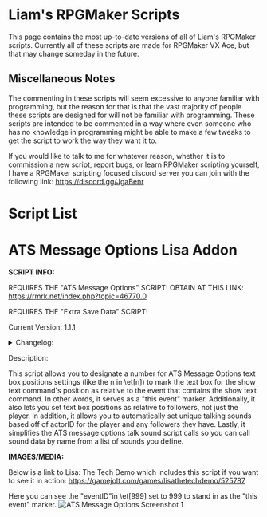 # Liam's RPGMaker Scripts
This page contains the most up-to-date versions of all of Liam's RPGMaker scripts. Currently all of these scripts are made for RPGMaker VX Ace,
but that may change someday in the future.

## Miscellaneous Notes
The commenting in these scripts will seem excessive to anyone familiar with programming, but the reason for that is that the vast majority of people these scripts
are designed for will not be familiar with programming. These scripts are intended to be commented in a way where even someone who has no knowledge in programming
might be able to make a few tweaks to get the script to work the way they want it to. 

If you would like to talk to me for whatever reason, whether it is to commission a new script, report bugs, or learn RPGMaker scripting yourself, I have a
RPGMaker scripting focused discord server you can join with the following link:
https://discord.gg/JgaBenr

# Script List

# ATS Message Options Lisa Addon
**SCRIPT INFO:**

REQUIRES THE "ATS Message Options" SCRIPT! OBTAIN AT THIS LINK: https://rmrk.net/index.php?topic=46770.0

REQUIRES THE "Extra Save Data" SCRIPT!

Current Version:        1.1.1

<details>

  <summary>Changelog:</summary>
  
  v1.0 Changelog:
  * This is the first version of this script posted here

  v1.1 Changelog:
  * Added actor-based talking sound capabilities
  * Simplified the ATS message options talk sound script calls

  v1.1.1 Changelog:
  * Added discord and github link
  
</details>

Description:

This script allows you to designate a number for ATS Message Options text box positions settings (like the n in \et[n]) to mark the text box for the show text command's position as relative to the event that contains the show text command. In other words, it serves as a "this event" marker. Additionally, it also lets you set text box positions as relative to followers, not just the player. In addition, it allows you to automatically set unique talking sounds based off of actorID for the player and any followers they have. Lastly, it simplifies the ATS message options talk sound script calls so you can call sound data by name from a list of sounds you define.

**IMAGES/MEDIA:**

Below is a link to Lisa: The Tech Demo which includes this script if you want to see it in action:
https://gamejolt.com/games/lisathetechdemo/525787

Here you can see the "eventID"in \et\[999\] set to 999 to stand in as the "this event" marker.
![ATS Message Options Screenshot 1](https://raw.githubusercontent.com/lgamedev/Liam-RPGM-Scripts/main/github%20readme%20graphics/ats%20message%20options%20this%20event%20example.png)























